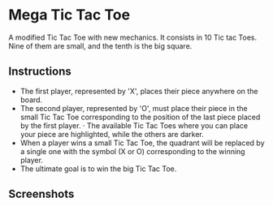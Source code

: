 # Mega Tic Tac Toe
A modified Tic Tac Toe with new mechanics. It consists in 10 Tic tac Toes. Nine of them are small, and the tenth is the big square.

## Instructions
- The first player, represented by 'X', places their piece anywhere on the board.<br />
- The second player, represented by 'O', must place their piece in the small Tic Tac Toe corresponding to the position of the last piece placed by the first player.
    · The available Tic Tac Toes where you can place your piece are highlighted, while the others are darker.
- When a player wins a small Tic Tac Toe, the quadrant will be replaced by a single one with the symbol (X or O) corresponding to the winning player.<br />
- The ultimate goal is to win the big Tic Tac Toe.

## Screenshots
